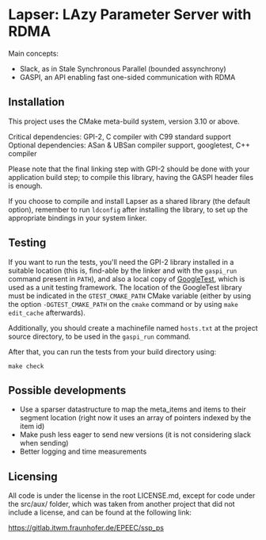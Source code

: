 Lapser: LAzy Parameter Server with RDMA
=======================================


Main concepts:
  - Slack, as in Stale Synchronous Parallel (bounded assynchrony)
  - GASPI, an API enabling fast one-sided communication with RDMA


Installation
------------

This project uses the CMake meta-build system, version 3.10 or above.

Critical dependencies: GPI-2, C compiler with C99 standard support
Optional dependencies: ASan & UBSan compiler support, googletest, C++ compiler

Please note that the final linking step with GPI-2 should be done with your
application build step;
to compile this library, having the GASPI header files is enough.

If you choose to compile and install Lapser as a shared library (the default option),
remember to run `ldconfig` after installing the library, to set up the appropriate
bindings in your system linker.

Testing
-------

If you want to run the tests, you'll need the GPI-2 library installed
in a suitable location (this is, find-able by the linker and
with the `gaspi_run` command present in `PATH`), and also
a local copy of [GoogleTest](https://google.github.io/googletest/),
which is used as a unit testing framework.
The location of the GoogleTest library must be indicated in
the `GTEST_CMAKE_PATH` CMake variable (either by using the option
`-DGTEST_CMAKE_PATH` on the `cmake` command or by using
`make edit_cache` afterwards).

Additionally, you should create a machinefile named `hosts.txt`
at the project source directory, to be used in the `gaspi_run` command.

After that, you can run the tests from your build directory using:

    make check


Possible developments
---------------------

  - Use a sparser datastructure to map the meta_items and items to their segment location
    (right now it uses an array of pointers indexed by the item id)
  - Make push less eager to send new versions (it is not considering slack when sending)
  - Better logging and time measurements


Licensing
---------

All code is under the license in the root LICENSE.md,
except for code under the src/aux/ folder, which was taken from another project
that did not include a license, and can be found at the following link:

https://gitlab.itwm.fraunhofer.de/EPEEC/ssp_ps
